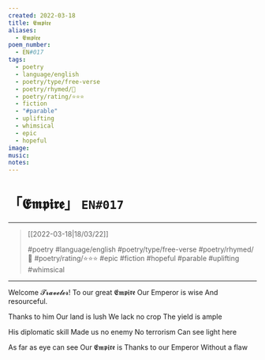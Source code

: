 ```yaml
---
created: 2022-03-18
title: 𝕰𝖒𝖕𝖎𝖗𝖊
aliases:
  - 𝕰𝖒𝖕𝖎𝖗𝖊
poem_number:
  - EN#017
tags:
  - poetry
  - language/english
  - poetry/type/free-verse
  - poetry/rhymed/🔴
  - poetry/rating/⭐⭐⭐
  - fiction
  - "#parable"
  - uplifting
  - whimsical
  - epic
  - hopeful
image:
music:
notes:
---
```

# 「𝕰𝖒𝖕𝖎𝖗𝖊」 `EN#017`

---

> [[2022-03-18|18/03/22]]
> 
> #poetry 
> #language/english 
> #poetry/type/free-verse 
> #poetry/rhymed/🔴 
> #poetry/rating/⭐⭐⭐ 
> #epic #fiction #hopeful #parable #uplifting #whimsical 

---

Welcome 𝓣𝓻𝓪𝓿𝓮𝓵𝓮𝓻!
To our great 𝕰𝖒𝖕𝖎𝖗𝖊
Our Emperor is wise
And resourceful.

Thanks to him
Our land is lush
We lack no crop
The yield is ample

His diplomatic skill
Made us no enemy
No terrorism
Can see light here

As far as eye can see
Our 𝕰𝖒𝖕𝖎𝖗𝖊 is
Thanks to our Emperor
Without a flaw